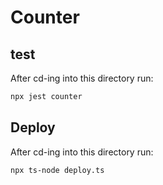 # Counter

## test

After cd-ing into this directory run:
```bash
npx jest counter
```

## Deploy
After cd-ing into this directory run:
```bash
npx ts-node deploy.ts
```